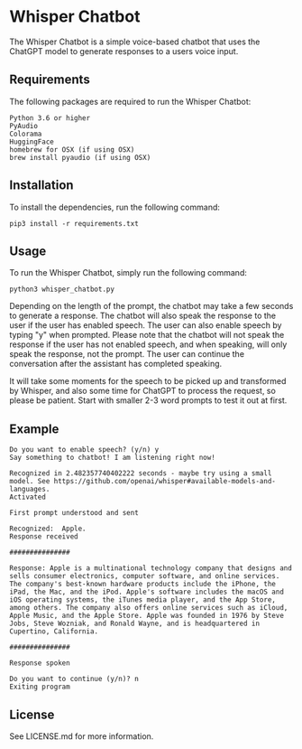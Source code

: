 # Whisper Chatbot

The Whisper Chatbot is a simple voice-based chatbot that uses the ChatGPT model to generate responses to a users voice input.

## Requirements

The following packages are required to run the Whisper Chatbot:

    Python 3.6 or higher
    PyAudio
    Colorama
    HuggingFace
    homebrew for OSX (if using OSX)
    brew install pyaudio (if using OSX)
  

## Installation

To install the dependencies, run the following command:

    pip3 install -r requirements.txt

  
## Usage

To run the Whisper Chatbot, simply run the following command:

    python3 whisper_chatbot.py

Depending on the length of the prompt, the chatbot may take a few seconds to generate a response. The chatbot will also speak the response to the user if the user has enabled speech. The user can also enable speech by typing "y" when prompted. Please note that the chatbot will not speak the response if the user has not enabled speech, and when speaking, will only speak the response, not the prompt. The user can continue the conversation after the assistant has completed speaking.

It will take some moments for the speech to be picked up and transformed by Whisper, and also some time for ChatGPT to process the request, so please be patient. Start with smaller 2-3 word prompts to test it out at first.

## Example 
```
Do you want to enable speech? (y/n) y
Say something to chatbot! I am listening right now!

Recognized in 2.482357740402222 seconds - maybe try using a small model. See https://github.com/openai/whisper#available-models-and-languages.
Activated

First prompt understood and sent

Recognized:  Apple.
Response received

###############

Response: Apple is a multinational technology company that designs and sells consumer electronics, computer software, and online services. The company's best-known hardware products include the iPhone, the iPad, the Mac, and the iPod. Apple's software includes the macOS and iOS operating systems, the iTunes media player, and the App Store, among others. The company also offers online services such as iCloud, Apple Music, and the Apple Store. Apple was founded in 1976 by Steve Jobs, Steve Wozniak, and Ronald Wayne, and is headquartered in Cupertino, California.

###############

Response spoken

Do you want to continue (y/n)? n
Exiting program
```

## License

See LICENSE.md for more information.